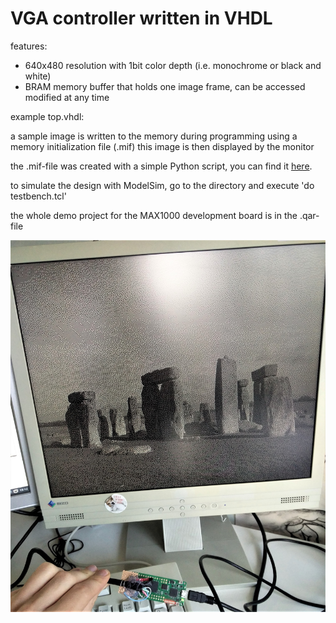 # VGA controller written in VHDL

features:
* 640x480 resolution with 1bit color depth (i.e. monochrome or black and white)
* BRAM memory buffer that holds one image frame, can be accessed modified at any time

example top.vhdl:

a sample image is written to the memory during programming using a memory initialization file (.mif)
this image is then displayed by the monitor

the .mif-file was created with a simple Python script, you can find it [here](https://github.com/MarcelMG/Miscellaneous/blob/master/image_to_altera_mif/image_to_altera_mif.ipynb).

to simulate the design with ModelSim, go to the directory and execute 'do testbench.tcl'

the whole demo project for the MAX1000 development board is in the .qar-file

![](https://github.com/MarcelMG/my_VHDL_playground/raw/main/vga_controller_640x480x1/640x480_test_image.jpg)
